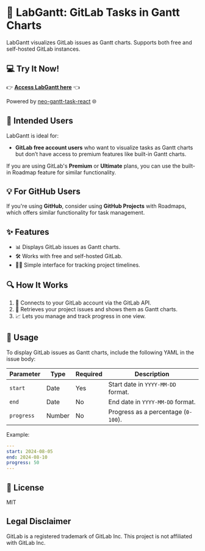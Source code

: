 # 🦝 LabGantt: GitLab Tasks in Gantt Charts

LabGantt visualizes GitLab issues as Gantt charts. Supports both free and self-hosted GitLab instances.

## 💻 Try It Now!

👉 **[Access LabGantt here](https://ryoma-yama.github.io/lab-gantt/)** 👈

Powered by [neo-gantt-task-react](https://github.com/ryoma-yama/neo-gantt-task-react) 🌐

## 🎯 Intended Users

LabGantt is ideal for:

- **GitLab free account users** who want to visualize tasks as Gantt charts but don’t have access to premium features like built-in Gantt charts.

If you are using GitLab's **Premium** or **Ultimate** plans, you can use the built-in Roadmap feature for similar functionality.

## 💡 For GitHub Users

If you're using **GitHub**, consider using **GitHub Projects** with Roadmaps, which offers similar functionality for task management.

## ✨ Features

- 📊 Displays GitLab issues as Gantt charts.
- 🛠️ Works with free and self-hosted GitLab.
- 🧑‍💻 Simple interface for tracking project timelines.

## 🔍 How It Works

1. 🔗 Connects to your GitLab account via the GitLab API.
2. 📅 Retrieves your project issues and shows them as Gantt charts.
3. 📈 Lets you manage and track progress in one view.

## 📝 Usage

To display GitLab issues as Gantt charts, include the following YAML in the issue body:

| Parameter  | Type   | Required | Description                                            |
|------------|--------|----------|--------------------------------------------------------|
| `start`    | Date   | Yes      | Start date in `YYYY-MM-DD` format.                     |
| `end`      | Date   | No       | End date in `YYYY-MM-DD` format.                       |
| `progress` | Number | No       | Progress as a percentage (`0-100`).                    |

Example:

```yaml
---
start: 2024-08-05
end: 2024-08-10
progress: 50
---
```

## 📄 License

MIT

## Legal Disclaimer

GitLab is a registered trademark of GitLab Inc. This project is not affiliated with GitLab Inc.
